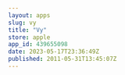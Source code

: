 ```yaml
---
layout: apps
slug: vy
title: "Vy"
store: apple
app_id: 439655098
date: 2023-05-17T23:36:49Z
published: 2011-05-31T13:45:07Z
---
```

